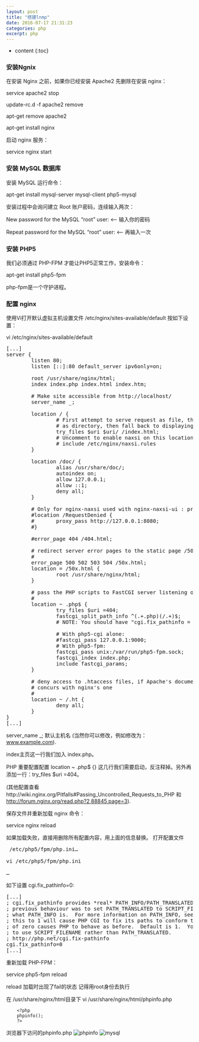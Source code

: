 ```yaml
---
layout: post
title: "搭建lnmp"
date: 2016-07-17 21:31:23
categories: php
excerpt: php
---
```


* content
{:toc}

### 安装Ngnix

在安装 Nginx 之前，如果你已经安装 Apache2 先删除在安装 nginx：

service apache2 stop

update-rc.d -f apache2 remove

apt-get remove apache2

apt-get install nginx

启动 nginx 服务：

service nginx start

### 安装 MySQL 数据库

安装 MySQL 运行命令：

apt-get install mysql-server mysql-client php5-mysql 

安装过程中会询问建立 Root 账户密码，连续输入两次：

New password for the MySQL “root” user: <– 输入你的密码

Repeat password for the MySQL “root” user: <– 再输入一次


### 安装 PHP5

我们必须通过 PHP-FPM 才能让PHP5正常工作，安装命令：

apt-get install php5-fpm

php-fpm是一个守护进程。

### 配置 nginx

使用Vi打开默认虚拟主机设置文件 /etc/nginx/sites-available/default 按如下设置：

vi /etc/nginx/sites-available/default
<pre>
[...]
server {
        listen 80;
        listen [::]:80 default_server ipv6only=on;

        root /usr/share/nginx/html;
        index index.php index.html index.htm;

        # Make site accessible from http://localhost/
        server_name _;

        location / {
                # First attempt to serve request as file, then
                # as directory, then fall back to displaying a 404.
                try_files $uri $uri/ /index.html;
                # Uncomment to enable naxsi on this location
                # include /etc/nginx/naxsi.rules
        }

        location /doc/ {
                alias /usr/share/doc/;
                autoindex on;
                allow 127.0.0.1;
                allow ::1;
                deny all;
        }

        # Only for nginx-naxsi used with nginx-naxsi-ui : process denied requests
        #location /RequestDenied {
        #       proxy_pass http://127.0.0.1:8080;
        #}

        #error_page 404 /404.html;

        # redirect server error pages to the static page /50x.html
        #
        error_page 500 502 503 504 /50x.html;
        location = /50x.html {
                root /usr/share/nginx/html;
        }

        # pass the PHP scripts to FastCGI server listening on 127.0.0.1:9000
        #
        location ~ .php$ {
                try_files $uri =404;
                fastcgi_split_path_info ^(.+.php)(/.+)$;
                # NOTE: You should have "cgi.fix_pathinfo = 0;" in php.ini

                # With php5-cgi alone:
                #fastcgi_pass 127.0.0.1:9000;
                # With php5-fpm:
                fastcgi_pass unix:/var/run/php5-fpm.sock;
                fastcgi_index index.php;
                include fastcgi_params;
        }

        # deny access to .htaccess files, if Apache's document root
        # concurs with nginx's one
        #
        location ~ /.ht {
                deny all;
        }
}
[...]
</pre>

server_name _; 默认主机名 (当然你可以修改，例如修改为： www.example.com).

index主页这一行我们加入 index.php。

PHP 重要配置配置 location ~ .php$ {} 这几行我们需要启动，反注释掉。另外再添加一行：try_files $uri =404。

(其他配置查看http://wiki.nginx.org/Pitfalls#Passing_Uncontrolled_Requests_to_PHP 和 http://forum.nginx.org/read.php?2,88845,page=3).

保存文件并重新加载 nginx 命令：

service nginx reload

如果加载失败，直接用删除所有配置内容，用上面的信息替换。
打开配置文件
<pre>
 /etc/php5/fpm/php.ini…

vi /etc/php5/fpm/php.ini

… </pre>
如下设置 cgi.fix_pathinfo=0:
<pre>
[...]
; cgi.fix_pathinfo provides *real* PATH_INFO/PATH_TRANSLATED support for CGI.  PHP's
; previous behaviour was to set PATH_TRANSLATED to SCRIPT_FILENAME, and to not grok
; what PATH_INFO is.  For more information on PATH_INFO, see the cgi specs.  Setting
; this to 1 will cause PHP CGI to fix its paths to conform to the spec.  A setting
; of zero causes PHP to behave as before.  Default is 1.  You should fix your scripts
; to use SCRIPT_FILENAME rather than PATH_TRANSLATED.
; http://php.net/cgi.fix-pathinfo
cgi.fix_pathinfo=0
[...]
</pre>

重新加载 PHP-FPM：

service php5-fpm reload

reload 加载时出现了fail的状态 记得用root身份去执行

在 /usr/share/nginx/html目录下
vi /usr/share/nginx/html/phpinfo.php

		<?php
		phpinfo();
        ?>
浏览器下访问的phpinfo.php
![phpinfo](http://hexing-w.github.io/css/pics/phpinfo.jpg)
![mysql](http://hexing-w.github.io/css/pics/mysql.jpg)


